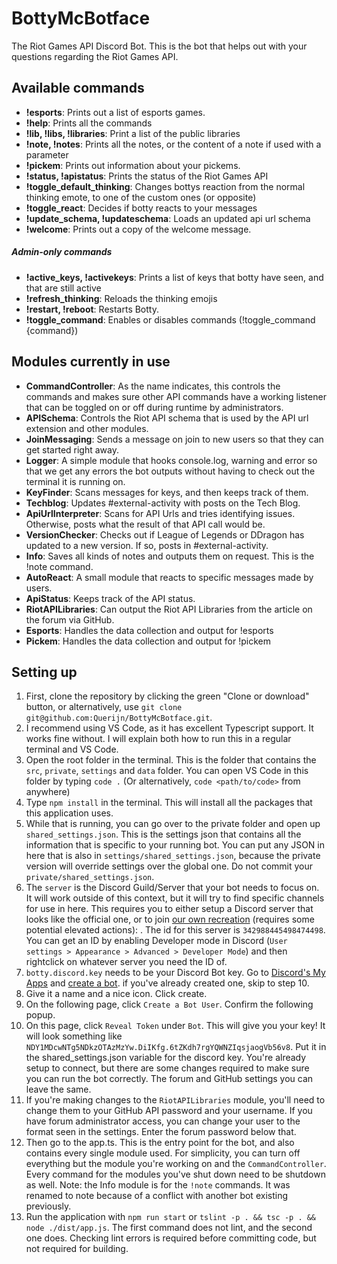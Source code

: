 # BottyMcBotface

The Riot Games API Discord Bot. This is the bot that helps out with your questions regarding the Riot Games API. 

## Available commands

- **!esports**: Prints out a list of esports games.
- **!help**: Prints all the commands
- **!lib, !libs, !libraries**: Print a list of the public libraries
- **!note, !notes**: Prints all the notes, or the content of a note if used with a parameter
- **!pickem**: Prints out information about your pickems.
- **!status, !apistatus**: Prints the status of the Riot Games API
- **!toggle_default_thinking**: Changes bottys reaction from the normal thinking emote, to one of the custom ones (or opposite)
- **!toggle_react**: Decides if botty reacts to your messages
- **!update_schema, !updateschema**: Loads an updated api url schema
- **!welcome**: Prints out a copy of the welcome message.

##### Admin-only commands

- **!active_keys, !activekeys**: Prints a list of keys that botty have seen, and that are still active
- **!refresh_thinking**: Reloads the thinking emojis
- **!restart, !reboot**: Restarts Botty.
- **!toggle_command**: Enables or disables commands (!toggle_command {command})

## Modules currently in use

- **CommandController**: As the name indicates, this controls the commands and makes sure other API commands have a working listener that can be toggled on or off during runtime by administrators.
- **APISchema**: Controls the Riot API schema that is used by the API url extension and other modules.
- **JoinMessaging**: Sends a message on join to new users so that they can get started right away.
- **Logger**: A simple module that hooks console.log, warning and error so that we get any errors the bot outputs without having to check out the terminal it is running on.
- **KeyFinder**: Scans messages for keys, and then keeps track of them. 
- **Techblog**: Updates #external-activity with posts on the Tech Blog.
- **ApiUrlInterpreter**: Scans for API Urls and tries identifying issues. Otherwise, posts what the result of that API call would be.
- **VersionChecker**: Checks out if League of Legends or DDragon has updated to a new version. If so, posts in #external-activity.
- **Info**: Saves all kinds of notes and outputs them on request. This is the !note command.
- **AutoReact**: A small module that reacts to specific messages made by users.
- **ApiStatus**: Keeps track of the API status.
- **RiotAPILibraries**: Can output the Riot API Libraries from the article on the forum via GitHub.
- **Esports**: Handles the data collection and output for !esports 
- **Pickem**: Handles the data collection and output for !pickem

## Setting up

1. First, clone the repository by clicking the green "Clone or download" button, or alternatively, use `git clone git@github.com:Querijn/BottyMcBotface.git`.
2. I recommend using VS Code, as it has excellent Typescript support. It works fine without. I will explain both how to run this in a regular terminal and VS Code. 
3. Open the root folder in the terminal. This is the folder that contains the `src`, `private`, `settings` and `data` folder. You can open VS Code in this folder by typing `code .` (Or alternatively, `code <path/to/code>` from anywhere)
4. Type `npm install` in the terminal. This will install all the packages that this application uses.
5. While that is running, you can go over to the private folder and open up `shared_settings.json`. This is the settings json that contains all the information that is specific to your running bot. You can put any JSON in here that is also in `settings/shared_settings.json`, because the private version will override settings over the global one. Do not commit your `private/shared_settings.json`.
6. The `server` is the Discord Guild/Server that your bot needs to focus on. It will work outside of this context, but it will try to find specific channels for use in here. This requires you to either setup a Discord server that looks like the official one, or to join [our own recreation](https://discord.gg/zTJYKkA) (requires some potential elevated actions): . The id for this server is `342988445498474498`. You can get an ID by enabling Developer mode in Discord (`User settings > Appearance > Advanced > Developer Mode`) and then rightclick on whatever server you need the ID of.
7. `botty.discord.key` needs to be your Discord Bot key. Go to [Discord's My Apps](https://discordapp.com/developers/applications/me) and [create a bot](https://discordapp.com/developers/applications/me/create). if you've already created one, skip to step 10.
8. Give it a name and a nice icon. Click create. 
9. On the following page, click `Create a Bot User`. Confirm the following popup.
10. On this page, click `Reveal Token` under `Bot`. This will give you your key! It will look something like `NDY1MDcwNTg5NDkzOTAzMzYw.DiIKfg.6tZKdh7rgYQWNZIqsjaogVb56v8`. Put it in the shared_settings.json variable for the discord key. You're already setup to connect, but there are some changes required to make sure you can run the bot correctly. The forum and GitHub settings you can leave the same. 
11. If you're making changes to the `RiotAPILibraries` module, you'll need to change them to your GitHub API password and your username. If you have forum administrator access, you can change your user to the format seen in the settings. Enter the forum password below that. 
12. Then go to the app.ts. This is the entry point for the bot, and also contains every single module used. For simplicity, you can turn off everything but the module you're working on and the `CommandController`. Every command for the modules you've shut down need to be shutdown as well. Note: the Info module is for the `!note` commands. It was renamed to note because of a conflict with another bot existing previously.
13. Run the application with `npm run start` or `tslint -p . && tsc -p . && node ./dist/app.js`. The first command does not lint, and the second one does. Checking lint errors is required before committing code, but not required for building.
